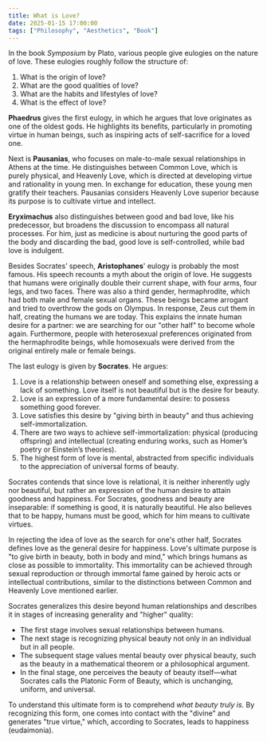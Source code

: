 ```yaml
---
title: What is Love?
date: 2025-01-15 17:00:00
tags: ["Philosophy", "Aesthetics", "Book"]
---
```


In the book *Symposium* by Plato, various people give eulogies on the nature of love. These eulogies roughly follow the structure of:  
1. What is the origin of love?  
2. What are the good qualities of love?  
3. What are the habits and lifestyles of love?  
4. What is the effect of love?  

**Phaedrus** gives the first eulogy, in which he argues that love originates as one of the oldest gods. He highlights its benefits, particularly in promoting virtue in human beings, such as inspiring acts of self-sacrifice for a loved one.  

Next is **Pausanias**, who focuses on male-to-male sexual relationships in Athens at the time. He distinguishes between Common Love, which is purely physical, and Heavenly Love, which is directed at developing virtue and rationality in young men. In exchange for education, these young men gratify their teachers. Pausanias considers Heavenly Love superior because its purpose is to cultivate virtue and intellect.  

**Eryximachus** also distinguishes between good and bad love, like his predecessor, but broadens the discussion to encompass all natural processes. For him, just as medicine is about nurturing the good parts of the body and discarding the bad, good love is self-controlled, while bad love is indulgent.  

Besides Socrates’ speech, **Aristophanes**' eulogy is probably the most famous. His speech recounts a myth about the origin of love. He suggests that humans were originally double their current shape, with four arms, four legs, and two faces. There was also a third gender, hermaphrodite, which had both male and female sexual organs. These beings became arrogant and tried to overthrow the gods on Olympus. In response, Zeus cut them in half, creating the humans we are today. This explains the innate human desire for a partner: we are searching for our "other half" to become whole again. Furthermore, people with heterosexual preferences originated from the hermaphrodite beings, while homosexuals were derived from the original entirely male or female beings.  

The last eulogy is given by **Socrates**. He argues:  
1. Love is a relationship between oneself and something else, expressing a lack of something. Love itself is not beautiful but is the desire for beauty.  
2. Love is an expression of a more fundamental desire: to possess something good forever.  
3. Love satisfies this desire by "giving birth in beauty" and thus achieving self-immortalization.  
4. There are two ways to achieve self-immortalization: physical (producing offspring) and intellectual (creating enduring works, such as Homer’s poetry or Einstein’s theories).  
5. The highest form of love is mental, abstracted from specific individuals to the appreciation of universal forms of beauty.  

Socrates contends that since love is relational, it is neither inherently ugly nor beautiful, but rather an expression of the human desire to attain goodness and happiness. For Socrates, goodness and beauty are inseparable: if something is good, it is naturally beautiful. He also believes that to be happy, humans must be good, which for him means to cultivate virtues. 

In rejecting the idea of love as the search for one's other half, Socrates defines love as the general desire for happiness. Love's ultimate purpose is "to give birth in beauty, both in body and mind," which brings humans as close as possible to immortality. This immortality can be achieved through sexual reproduction or through immortal fame gained by heroic acts or intellectual contributions, similar to the distinctions between Common and Heavenly Love mentioned earlier.  

Socrates generalizes this desire beyond human relationships and describes it in stages of increasing generality and "higher" quality:  
- The first stage involves sexual relationships between humans.  
- The next stage is recognizing physical beauty not only in an individual but in all people.  
- The subsequent stage values mental beauty over physical beauty, such as the beauty in a mathematical theorem or a philosophical argument.  
- In the final stage, one perceives the beauty of beauty itself—what Socrates calls the Platonic Form of Beauty, which is unchanging, uniform, and universal.  

To understand this ultimate form is to comprehend *what beauty truly is*. By recognizing this form, one comes into contact with the "divine" and generates "true virtue," which, according to Socrates, leads to happiness (eudaimonia).

